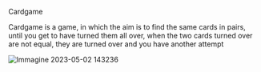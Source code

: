 Cardgame

Cardgame is a game, in which the aim is to find the same cards in pairs, until you get to have turned them all over, when the two cards turned over are not equal, they are turned over and you have another attempt

![Immagine 2023-05-02 143236](https://user-images.githubusercontent.com/124684053/235667073-d8d9ce7f-0f97-4442-a784-a66dece62d2f.png)

